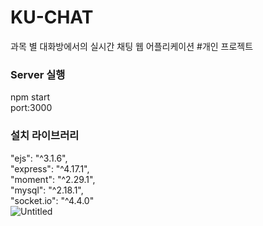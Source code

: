 # KU-CHAT
과목 별 대화방에서의 실시간 채팅 웹 어플리케이션 #개인 프로젝트


### Server 실행 
npm start
<br>
port:3000

### 설치 라이브러리
  "ejs": "^3.1.6",<br>
    "express": "^4.17.1",<br>
    "moment": "^2.29.1",<br>
    "mysql": "^2.18.1",<br>
    "socket.io": "^4.4.0"<br>
![Untitled](https://user-images.githubusercontent.com/84308554/152974072-3e5480e7-f519-42a9-864f-9a4750256d51.png)
